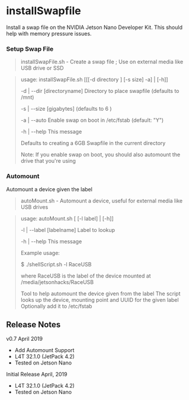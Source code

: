 # installSwapfile
Install a swap file on the NVIDIA Jetson Nano Developer Kit. This should help with memory pressure issues.

### Setup Swap File
> installSwapFile.sh - Create a swap file ; Use on external media like USB drive or SSD

> usage: installSwapFile.sh [[[-d directory ] [-s size] -a] | [-h]]
>
> -d | --dir [directoryname]   Directory to place swapfile (defaults to /mnt)
>
> -s | --size [gigabytes] (defaults to 6 )
>
> -a | --auto  Enable swap on boot in /etc/fstab (default: "Y")
>
> -h | --help  This message
>
> Defaults to creating a 6GB Swapfile in the current directory
>
> Note: If you enable swap on boot, you should also automount the drive that you're using

### Automount
Automount a device given the label
> autoMount.sh - Automount a device, useful for external media like USB drives

> usage: autoMount.sh [ [-l label] | [-h]]
>
> -l | --label  [labelname]   Label to lookup
>
> -h | --help  This message
>
> Example usage:
>
> $ ./shellScript.sh -l RaceUSB
>
> where RaceUSB is the label of the device mounted at /media/jetsonhacks/RaceUSB
>
> Tool to help automount the device given from the label
> The script looks up the device, mounting point and UUID for the given label
> Optionally add it to /etc/fstab

<h2>Release Notes</h2>

v0.7 April 2019
* Add Automount Support
* L4T 32.1.0 (JetPack 4.2)
* Tested on Jetson Nano

Initial Release April, 2019
* L4T 32.1.0 (JetPack 4.2)
* Tested on Jetson Nano

